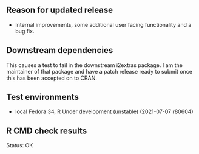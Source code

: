 ## Reason for updated release
* Internal improvements, some additional user facing functionality and a bug fix.

## Downstream dependencies
This causes a test to fail in the downstream i2extras package.
I am the maintainer of that package and have a patch release ready to submit once this has been accepted on to CRAN.

## Test environments
* local Fedora 34, R Under development (unstable) (2021-07-07 r80604)

## R CMD check results
Status: OK


